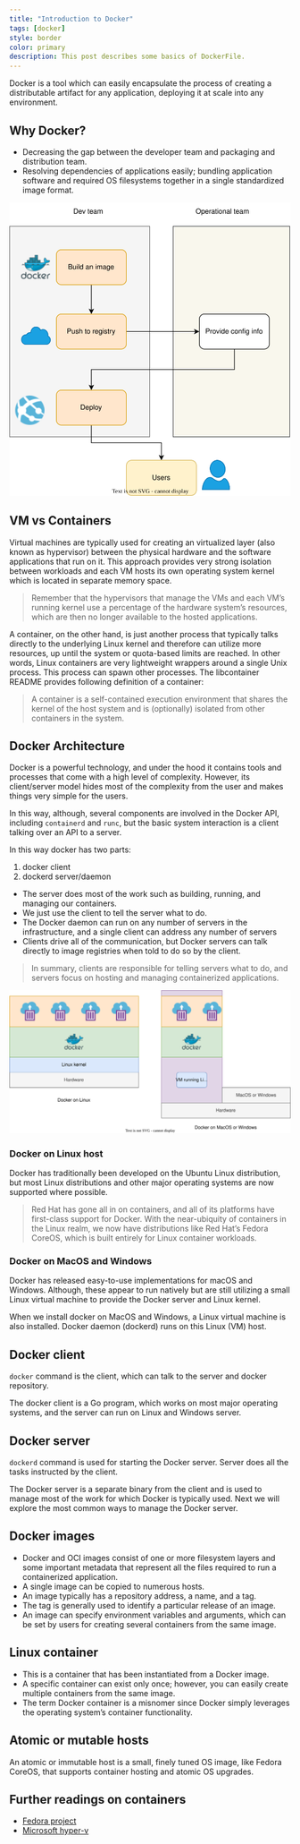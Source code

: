 ```yaml
---
title: "Introduction to Docker"
tags: [docker]
style: border
color: primary
description: This post describes some basics of DockerFile.
---
```


Docker is a tool which can easily encapsulate the process of creating a distributable artifact for any application, deploying it at scale into any environment.

## Why Docker?

- Decreasing the gap between the developer team and packaging and distribution team.
- Resolving dependencies of applications easily; bundling application software and required OS filesystems together in a single
standardized image format.

![](../assets/images/docker-1.svg)

## VM vs Containers

Virtual machines are typically used for creating an virtualized layer (also known as hypervisor) between the physical hardware and the software applications that run on it. This approach provides very strong isolation between workloads and each VM hosts its own operating system kernel which is located in separate memory space.

> Remember that the hypervisors that manage the VMs and each VM’s running kernel use a percentage of the hardware system’s resources, which are then no longer available to the hosted applications.

A container, on the other hand, is just another process that typically talks directly to the underlying Linux kernel and therefore can utilize more resources, up until the system or quota-based limits are reached. In other words, Linux containers are very lightweight wrappers around a single Unix process. This process can spawn other processes. The libcontainer README provides following definition of a container:

> A container is a self-contained execution environment that shares the kernel of the host system and is (optionally) isolated from other containers in the system.

## Docker Architecture

Docker is a powerful technology, and under the hood it contains tools and processes that come with a high level of complexity.
However, its client/server model hides most of the complexity from the user and makes things very simple for the users.

In this way, although, several components are involved in the Docker API, including `containerd` and `runc`, but the basic system interaction is a client talking over an API to a server.

In this way docker has two parts:

1. docker client
2. dockerd server/daemon

- The server does most of the work such as building, running, and managing our containers.
- We just use the client to tell the server what to do.
- The Docker daemon can run on any number of servers in the infrastructure, and a single client can address any number of servers
- Clients drive all of the communication, but Docker servers can talk directly to image registries when told to do so by the client.

> In summary, clients are responsible for telling servers what to do, and servers focus on hosting and managing containerized applications.

![](../assets/images/docker-3.svg)

### Docker on Linux host

Docker has traditionally been developed on the Ubuntu Linux distribution, but most Linux distributions and other major operating systems are now supported where possible.

> Red Hat has gone all in on containers, and all of its platforms have first-class support for Docker. With the near-ubiquity of containers in the Linux realm, we now have distributions like Red Hat’s Fedora CoreOS, which is built entirely for Linux container workloads.

### Docker on MacOS and Windows

Docker has released easy-to-use implementations for macOS and Windows. Although, these appear to run natively but are still utilizing a small Linux virtual machine to provide the Docker server and Linux kernel.

When we install docker on MacOS and Windows, a Linux virtual machine is also installed. Docker daemon (dockerd) runs on this Linux (VM) host.

## Docker client

`docker` command is the client, which can talk to the server and docker repository.

The docker client is a Go program, which works on most major operating systems, and the server can run on Linux and Windows server.

## Docker server

`dockerd` command is used for starting the Docker server. Server does all the tasks instructed by the client.

The Docker server is a separate binary from the client and is used to manage most of the work for which Docker is typically used. Next we will explore the most common ways to manage the Docker server.

## Docker images

- Docker and OCI images consist of one or more filesystem layers and some important metadata that represent all the files required to run a containerized application.
- A single image can be copied to numerous hosts.
- An image typically has a repository address, a name, and a tag.
- The tag is generally used to identify a particular release of an image.
- An image can specify environment variables and arguments, which can be set by users for creating several containers from the same image.

## Linux container

- This is a container that has been instantiated from a Docker image.
- A specific container can exist only once; however, you can easily create multiple containers from the same image.
- The term Docker container is a misnomer since Docker simply leverages the operating system’s container functionality.

## Atomic or mutable hosts

An atomic or immutable host is a small, finely tuned OS image, like Fedora CoreOS, that supports container hosting and atomic OS upgrades.

## Further readings on containers

- [Fedora project](https://fedoraproject.org/en/coreos/)
- [Microsoft hyper-v](https://learn.microsoft.com/en-us/virtualization/hyper-v-on-windows/about/)
